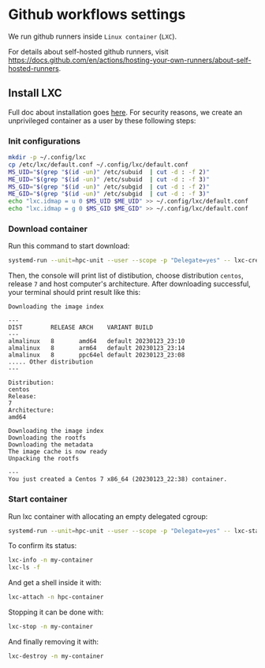 # Github workflows settings

We run github runners inside `Linux container` (`LXC`).

For details about self-hosted github runners, visit <https://docs.github.com/en/actions/hosting-your-own-runners/about-self-hosted-runners>.

## Install LXC

Full doc about installation goes [here](https://linuxcontainers.org/lxc/getting-started).
For security reasons, we create an unprivileged container as a user by these following steps:

### Init configurations

```bash
mkdir -p ~/.config/lxc
cp /etc/lxc/default.conf ~/.config/lxc/default.conf
MS_UID="$(grep "$(id -un)" /etc/subuid  | cut -d : -f 2)"
ME_UID="$(grep "$(id -un)" /etc/subuid  | cut -d : -f 3)"
MS_GID="$(grep "$(id -un)" /etc/subgid  | cut -d : -f 2)"
ME_GID="$(grep "$(id -un)" /etc/subgid  | cut -d : -f 3)"
echo "lxc.idmap = u 0 $MS_UID $ME_UID" >> ~/.config/lxc/default.conf
echo "lxc.idmap = g 0 $MS_GID $ME_GID" >> ~/.config/lxc/default.conf
```

### Download container

Run this command to start download:

```bash
systemd-run --unit=hpc-unit --user --scope -p "Delegate=yes" -- lxc-create -t download -n hpc-container
```

Then, the console will print list of distibution, choose distribution `centos`, release `7` and host computer's architecture. After downloading successful, your terminal should print result like this:

```script
Downloading the image index

---
DIST        RELEASE ARCH    VARIANT BUILD
---
almalinux   8       amd64   default 20230123_23:10
almalinux   8       arm64   default 20230123_23:14
almalinux   8       ppc64el default 20230123_23:08
..... Other distribution
---

Distribution: 
centos
Release: 
7
Architecture: 
amd64

Downloading the image index
Downloading the rootfs
Downloading the metadata
The image cache is now ready
Unpacking the rootfs

---
You just created a Centos 7 x86_64 (20230123_22:38) container.
```

### Start container

Run lxc container with allocating an empty delegated cgroup:

```bash
systemd-run --unit=hpc-unit --user --scope -p "Delegate=yes" -- lxc-start hpc-container
```

To confirm its status:

```bash
lxc-info -n my-container
lxc-ls -f
```

And get a shell inside it with:

```bash
lxc-attach -n hpc-container
```

Stopping it can be done with:

```bash
lxc-stop -n my-container
```

And finally removing it with:

```bash
lxc-destroy -n my-container
```
